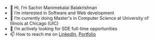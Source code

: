 - 👋 Hi, I’m Sachin Manimekalai Balakrishnan
- 👀 I’m interested in Software and Web development
- 🌱 I’m currently doing Master's in Computer Science at University of Illinois at Chicago (UIC)
- 💞️ I’m actively looking for SDE full-time opportunities
- 📫 How to reach me on [LinkedIn](https://www.linkedin.com/in/sachinmb), [Portfolio](https://www.sachinmb.com)

<!---
sachinmb27/sachinmb27 is a ✨ special ✨ repository because its `README.md` (this file) appears on your GitHub profile.
You can click the Preview link to take a look at your changes.
--->

